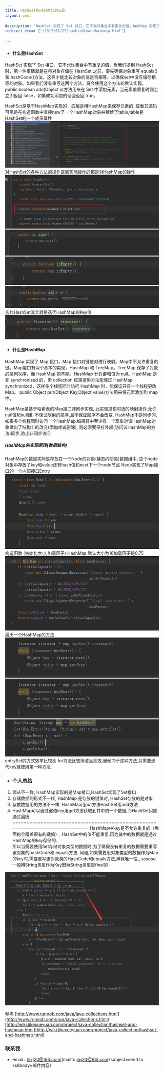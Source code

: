 ```yaml
---
title: HashSet和HashMap的区别
layout: post

description: "HashSet 实现了 Set 接口，它不允许集合中有重复的值,HashMap 实现了 Map 接口，Map 接口对键值对进行映射。Map 中不允许重复的键。"
redirect_from: ["/2017/07/27/hashtableandhashmap.html"]

---
```

* #### 什么是HashSet ##  
HashSet 实现了 Set 接口，它不允许集合中有重复的值，当我们提到 HashSet 时，第一件事情就是在将对象存储在 HashSet 之前，要先确保对象重写 equals()和 hashCode()方法，这样才能比较对象的值是否相等，以确保set中没有储存相等的对象。如果我们没有重写这两个方法，将会使用这个方法的默认实现。
public boolean add(Object o)方法用来在 Set 中添加元素，当元素值重复时则会立即返回 false，如果成功添加的话会返回 true。   

HashSet是基于HashMap实现的，底层是用HashMap来保存元素的.
查看其源码可见是在构造函数中直接new了一个HashMap对象并赋给了table,table是HashSet的一个成员属性
![](/res/0727/method.png)    
对HashSet的各种方法的操作底层实际操作的都是对HashMap的操作
![](/res/0727/mapfield.png)  
![](/res/0727/size.png)  
![](/res/0727/isempty.png)  
![](/res/0727/add.png)    
迭代HashSet其实就是迭代HashMap的Key值
![](/res/0727/HashTableIterator.png)




* #### 什么是HashMap  
HashMap 实现了 Map 接口，Map 接口对键值对进行映射。Map中不允许重复的键。Map接口有两个基本的实现，HashMap 和 TreeMap。TreeMap 保存了对象的排列次序，而 HashMap 则不能。HashMap 允许键和值为 null。HashMap 是非 synchronized 的，但 collection 框架提供方法能保证 HashMap synchronized，这样多个线程同时访问 HashMap 时，能保证只有一个线程更改 Map。
public Object put(Object Key,Object value)方法用来将元素添加到 map 中。  

HashMap是基于哈希表的Map接口非同步实现, 此实现提供可选的映射操作,允许null值和null建.
不保证映射的顺序,且不保证顺序不会改变.
HashMap不是同步的,如果多个线程同时访问一个HashMap,如果其中至少有一个现象对该HashMap对象做出了结构上的改变(添加或者删除), 则必须要保持外部(访问该HashMap的方法)同步,防止非同步访问

##### HashMap的实现原理(数据结构)  
HashMap的数据实际是存放在一个Node的对象(静态内部类)数据组中, 这个node对象中存放了key和value还有hash值和next下一个node节点
Node实现了Map接口的一个内部接口Entry
![](/res/0727/node.png)  
构造函数 (初始化大小,加载因子)    HashMap 默认大小为16加载因子是0.75  
![](/res/0727/init.png)  
遍历一个HashMap的方法  
![](/res/0727/iterator.png)    
![](/res/0727/entrySet.png)  
![](/res/0727/foreach.png)   
entrySet的方式效率比较高
for方法比较简洁且高效,我倾向于这种方法,只需要迭代key就使用第一种方法.





* ### 个人总结  
 1. 师从不一样, HashMap实现的是Map接口,HashSet实现了Set接口
 2. 存储数据的形式不一样, HashMap 是存放的键值对, HashSet存放的是对象
 3. 存放数据用的方法不一样, HashMap用put方法HashSet用add方法
 4. HashMap可以通过键值key用get方法获取到其中的一个数据,而HashSet只能通过遍历  ==============================================================================
HashMap中key是不允许重复的（后面的会覆盖原有的键值）, HashSet中的值不能重复,因为其中的数据就是通过HashMap的key存储的.  
所以当需要使用Set存储对象类型的数据时,为了确保没有重复的数据需要重写该对象的hashCode和 equals方法,
 同理,如果需要用对象类型的数据作为Map的key时,需要重写该对象类的HashCode和equals方法,确保唯一性,, sososo一般用String类型作为Key因为String类型是final的


![](/res/0727/samekey.png)


参考
[http://www.runoob.com/java/java-collections.html](http://www.runoob.com/java/java-collections.html)  
[http://wiki.jikexueyuan.com/project/java-collection/hashset-and-hashmap.html](http://wiki.jikexueyuan.com/project/java-collection/hashset-and-hashmap.html)


### 联系我
 * email : [ilxj20@163.com](mailto:ilxj20@163.com?subject=send to ss&body=邮件内容)
 <!-- subject后面不能跟中文,否则后果很杯具-->
